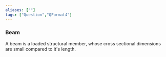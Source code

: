 ```yaml
---
aliases: [""]
tags: ["Question","QFormat4"]
---
```

### Beam
A beam is a loaded structural member, whose cross sectional dimensions are small compared to it's length. 